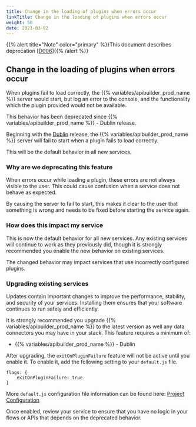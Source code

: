 ```yaml
---
title: Change in the loading of plugins when errors occur
linkTitle: Change in the loading of plugins when errors occur
weight: 50
date: 2021-03-02
---
```


{{% alert title="Note" color="primary" %}}This document describes deprecation \[[D006](/docs/deprecations/#D006)\]{{% /alert %}}

## Change in the loading of plugins when errors occur

When plugins fail to load correctly, the {{% variables/apibuilder_prod_name %}} server would start, but log an error to the console, and the functionality which the plugin provided would not be available.

This behavior has been deprecated since {{% variables/apibuilder_prod_name %}} - Dublin release.

Beginning with the [Dublin](/docs/release_notes/standalone_-_31_august_2018/) release, the {{% variables/apibuilder_prod_name %}} server will fail to start when a plugin fails to load correctly.

This will be the default behavior in all new services.

### Why are we deprecating this feature

When errors occur while loading a plugin, these errors are not always visible to the user. This could cause confusion when a service does not behave as expected.

By causing the server to fail to start, this makes it clear to the user that something is wrong and needs to be fixed before starting the service again.

### How does this impact my service

This is now the default behavior for all new services. Any existing services will continue to work as they previously did, though it is strongly recommended you enable the new behavior on existing services.

The changed behavior may impact services that use incorrectly configured plugins.

### Upgrading existing services

Updates contain important changes to improve the performance, stability, and security of your services. Installing them ensures that your software continues to run safely and efficiently.

It is strongly recommended you upgrade {{% variables/apibuilder_prod_name %}} to the latest version as well any data connectors you may have in your stack. This feature requires a minimum of:

* {{% variables/apibuilder_prod_name %}} - Dublin

After upgrading, the `exitOnPluginFailure` feature will not be active until you enable it. To enable it, add the following setting to your `default.js` file.

```
flags: {
    exitOnPluginFailure: true
}
```

More `default.js` configuration file information can be found here: [Project Configuration](/docs/developer_guide/project/configuration/project_configuration/#flags)

Once enabled, review your service to ensure that you have no logic in your flows or APIs that depends on the deprecated behavior.
